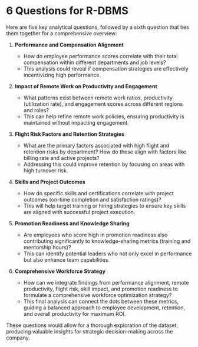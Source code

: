 # 6 Questions for R-DBMS



Here are five key analytical questions, followed by a sixth question that ties them together for a comprehensive overview:

1. **Performance and Compensation Alignment**

   - How do employee performance scores correlate with their total compensation within different departments and job levels?
   - This analysis could reveal if compensation strategies are effectively incentivizing high performance.
2. **Impact of Remote Work on Productivity and Engagement**

   - What patterns exist between remote work ratios, productivity (utilization rate), and engagement scores across different regions and roles?
   - This can help refine remote work policies, ensuring productivity is maintained without impacting engagement.
3. **Flight Risk Factors and Retention Strategies**

   - What are the primary factors associated with high flight and retention risks by department? How do these align with factors like billing rate and active projects?
   - Addressing this could improve retention by focusing on areas with high turnover risk.
4. **Skills and Project Outcomes**

   - How do specific skills and certifications correlate with project outcomes (on-time completion and satisfaction ratings)?
   - This will help target training or hiring strategies to ensure key skills are aligned with successful project execution.
5. **Promotion Readiness and Knowledge Sharing**

   - Are employees who score high in promotion readiness also contributing significantly to knowledge-sharing metrics (training and mentorship hours)?
   - This can identify potential leaders who not only excel in performance but also enhance team capabilities.
6. **Comprehensive Workforce Strategy**

   - How can we integrate findings from performance alignment, remote productivity, flight risk, skill impact, and promotion readiness to formulate a comprehensive workforce optimization strategy?
   - This final analysis can connect the dots between these metrics, guiding a balanced approach to employee development, retention, and overall productivity for maximum ROI.

These questions would allow for a thorough exploration of the dataset, producing valuable insights for strategic decision-making across the company.
